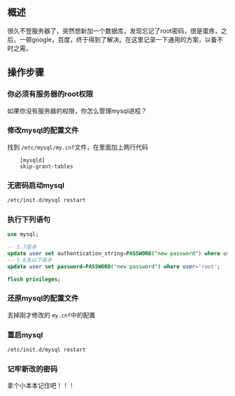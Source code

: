## 概述
  很久不登服务器了，突然想新加一个数据库，发现忘记了root密码，很是蛋疼，之后，一顿google，百度，终于得到了解决。在这里记录一下通用的方案，以备不时之需。


## 操作步骤

### 你必须有服务器的root权限
  如果你没有服务器的权限，你怎么管理mysql进程？

### 修改mysql的配置文件
  找到 `/etc/mysql/my.cnf`文件，在里面加上两行代码
```
  	[mysqld]
	skip-grant-tables
```


### 无密码启动mysql

``` bash
/etc/init.d/mysql restart
```

### 执行下列语句

``` sql
use mysql;

-- 5.7版本
update user set authentication_string=PASSWORD("new password") where user='root';
-- 5.6及以下版本
update user set password=PASSWORD("new password") where user='root';

flush privileges;
```

### 还原mysql的配置文件
 去掉刚才修改的 `my.cnf`中的配置

### 重启mysql
``` bash
/etc/init.d/mysql restart
```

### 记牢新改的密码
拿个小本本记住吧！！！

